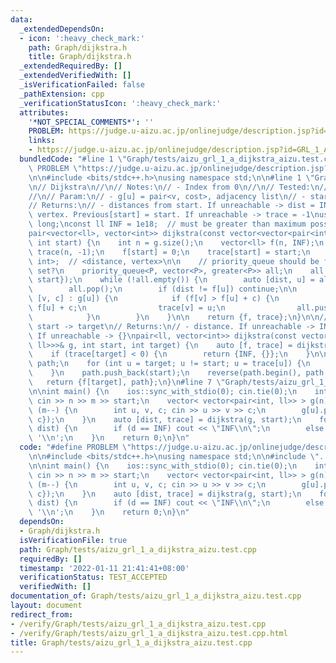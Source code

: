 ```yaml
---
data:
  _extendedDependsOn:
  - icon: ':heavy_check_mark:'
    path: Graph/dijkstra.h
    title: Graph/dijkstra.h
  _extendedRequiredBy: []
  _extendedVerifiedWith: []
  _isVerificationFailed: false
  _pathExtension: cpp
  _verificationStatusIcon: ':heavy_check_mark:'
  attributes:
    '*NOT_SPECIAL_COMMENTS*': ''
    PROBLEM: https://judge.u-aizu.ac.jp/onlinejudge/description.jsp?id=GRL_1_A
    links:
    - https://judge.u-aizu.ac.jp/onlinejudge/description.jsp?id=GRL_1_A
  bundledCode: "#line 1 \"Graph/tests/aizu_grl_1_a_dijkstra_aizu.test.cpp\"\n#define\
    \ PROBLEM \"https://judge.u-aizu.ac.jp/onlinejudge/description.jsp?id=GRL_1_A\"\
    \n\n#include <bits/stdc++.h>\nusing namespace std;\n\n#line 1 \"Graph/dijkstra.h\"\
    \n// Dijkstra\n//\n// Notes:\n// - Index from 0\n//\n// Tested:\n// - https://judge.yosupo.jp/problem/shortest_path\n\
    //\n// Param:\n// - g[u] = pair<v, cost>, adjacency list\n// - start = start vertex\n\
    // Returns:\n// - distances from start. If unreachable -> dist = INF\n// - previous\
    \ vertex. Previous[start] = start. If unreachable -> trace = -1\nusing ll = long\
    \ long;\nconst ll INF = 1e18;  // must be greater than maximum possible path\n\
    pair<vector<ll>, vector<int>> dijkstra(const vector<vector<pair<int, ll>>>& g,\
    \ int start) {\n    int n = g.size();\n    vector<ll> f(n, INF);\n    vector<int>\
    \ trace(n, -1);\n    f[start] = 0;\n    trace[start] = start;\n    using P = pair<ll,\
    \ int>;  // <distance, vertex>\n\n    // priority_queue should be faster than\
    \ set?\n    priority_queue<P, vector<P>, greater<P>> all;\n    all.push(P{0LL,\
    \ start});\n    while (!all.empty()) {\n        auto [dist, u] = all.top();\n\
    \        all.pop();\n        if (dist != f[u]) continue;\n\n        for (auto\
    \ [v, c] : g[u]) {\n            if (f[v] > f[u] + c) {\n                f[v] =\
    \ f[u] + c;\n                trace[v] = u;\n                all.push(P{f[v], v});\n\
    \            }\n        }\n    }\n\n    return {f, trace};\n}\n\n// Dijkstra from\
    \ start -> target\n// Returns:\n// - distance. If unreachable -> INF\n// - path.\
    \ If unreachable -> {}\npair<ll, vector<int>> dijkstra(const vector<vector<pair<int,\
    \ ll>>>& g, int start, int target) {\n    auto [f, trace] = dijkstra(g, start);\n\
    \    if (trace[target] < 0) {\n        return {INF, {}};\n    }\n\n    vector<int>\
    \ path;\n    for (int u = target; u != start; u = trace[u]) {\n        path.push_back(u);\n\
    \    }\n    path.push_back(start);\n    reverse(path.begin(), path.end());\n \
    \   return {f[target], path};\n}\n#line 7 \"Graph/tests/aizu_grl_1_a_dijkstra_aizu.test.cpp\"\
    \n\nint main() {\n    ios::sync_with_stdio(0); cin.tie(0);\n    int n, m, start;\
    \ cin >> n >> m >> start;\n    vector< vector<pair<int, ll>> > g(n);\n    while\
    \ (m--) {\n        int u, v, c; cin >> u >> v >> c;\n        g[u].push_back({v,\
    \ c});\n    }\n    auto [dist, trace] = dijkstra(g, start);\n    for (auto d :\
    \ dist) {\n        if (d == INF) cout << \"INF\\n\";\n        else cout << d <<\
    \ '\\n';\n    }\n    return 0;\n}\n"
  code: "#define PROBLEM \"https://judge.u-aizu.ac.jp/onlinejudge/description.jsp?id=GRL_1_A\"\
    \n\n#include <bits/stdc++.h>\nusing namespace std;\n\n#include \"../dijkstra.h\"\
    \n\nint main() {\n    ios::sync_with_stdio(0); cin.tie(0);\n    int n, m, start;\
    \ cin >> n >> m >> start;\n    vector< vector<pair<int, ll>> > g(n);\n    while\
    \ (m--) {\n        int u, v, c; cin >> u >> v >> c;\n        g[u].push_back({v,\
    \ c});\n    }\n    auto [dist, trace] = dijkstra(g, start);\n    for (auto d :\
    \ dist) {\n        if (d == INF) cout << \"INF\\n\";\n        else cout << d <<\
    \ '\\n';\n    }\n    return 0;\n}\n"
  dependsOn:
  - Graph/dijkstra.h
  isVerificationFile: true
  path: Graph/tests/aizu_grl_1_a_dijkstra_aizu.test.cpp
  requiredBy: []
  timestamp: '2022-01-11 21:41:41+08:00'
  verificationStatus: TEST_ACCEPTED
  verifiedWith: []
documentation_of: Graph/tests/aizu_grl_1_a_dijkstra_aizu.test.cpp
layout: document
redirect_from:
- /verify/Graph/tests/aizu_grl_1_a_dijkstra_aizu.test.cpp
- /verify/Graph/tests/aizu_grl_1_a_dijkstra_aizu.test.cpp.html
title: Graph/tests/aizu_grl_1_a_dijkstra_aizu.test.cpp
---
```

